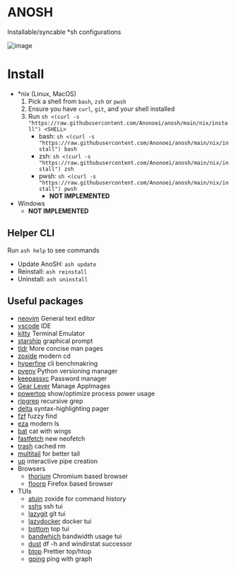 # ANOSH
 Installable/syncable *sh configurations

![image](https://github.com/user-attachments/assets/920c323f-70cd-4048-8178-be1e9bc315a0)

# Install
 - *nix (Linux, MacOS)
   1. Pick a shell from `bash`, `zsh` or `pwsh`
   2. Ensure you have `curl`, `git`, and your shell installed
   3. Run `sh <(curl -s "https://raw.githubusercontent.com/Anonoei/anosh/main/nix/install") <SHELL>`
      - bash: `sh <(curl -s "https://raw.githubusercontent.com/Anonoei/anosh/main/nix/install") bash`
      - zsh:  `sh <(curl -s "https://raw.githubusercontent.com/Anonoei/anosh/main/nix/install") zsh`
      - pwsh: `sh <(curl -s "https://raw.githubusercontent.com/Anonoei/anosh/main/nix/install") pwsh`
        - **NOT IMPLEMENTED**
 - Windows
   - **NOT IMPLEMENTED**


## Helper CLI
Run `ash help` to see commands

 - Update AnoSH: `ash update`
 - Reinstall: `ash reinstall`
 - Uninstall: `ash uninstall`


## Useful packages
 - [neovim](https://neovim.io/) General text editor
 - [vscode](https://code.visualstudio.com/) IDE
 - [kitty](https://sw.kovidgoyal.net/kitty/) Terminal Emulator
 - [starship](https://starship.rs/) graphical prompt
 - [tldr](https://github.com/tldr-pages/tldr) More concise man pages
 - [zoxide](https://github.com/ajeetdsouza/zoxide) modern cd
 - [hyperfine](https://github.com/sharkdp/hyperfine) cli benchmakring
 - [pyenv](https://github.com/pyenv/pyenv) Python versioning manager
 - [keepassxc](https://keepassxc.org/) Password manager
 - [Gear Lever](https://github.com/mijorus/gearlever) Manage AppImages
 - [powertop](https://github.com/fenrus75/powertop) show/optimize process power usage
 - [ripgrep](https://github.com/BurntSushi/ripgrep) recursive grep
 - [delta](https://github.com/dandavison/delta) syntax-highlighting pager
 - [fzf](https://github.com/junegunn/fzf) fuzzy find
 - [eza](https://github.com/eza-community/eza) modern ls
 - [bat](https://github.com/sharkdp/bat) cat with wings
 - [fastfetch](https://github.com/fastfetch-cli/fastfetch) new neofetch
 - [trash](https://github.com/andreafrancia/trash-cli) cached rm
 - [multitail](https://vanheusden.com/multitail) for better tail
 - [up](https://github.com/akavel/up) interactive pipe creation
 - Browsers
   - [thorium](https://thorium.rocks/) Chromium based browser
   - [floorp](https://floorp.app/en/) Firefox based browser
 - TUIs
   - [atuin](https://github.com/atuinsh/atuin) zoxide for command history
   - [sshs](https://github.com/quantumsheep/sshs) ssh tui
   - [lazygit](https://github.com/jesseduffield/lazygit) git tui
   - [lazydocker](https://github.com/jesseduffield/lazydocker) docker tui
   - [bottom](https://github.com/ClementTsang/bottom) top tui
   - [bandwhich](https://github.com/imsnif/bandwhich) bandwidth usage tui
   - [dust](https://github.com/bootandy/dust) df -h and windirstat successor
   - [btop](https://github.com/aristocratos/btop) Prettier top/htop
   - [gping](https://github.com/orf/gping) ping with graph
